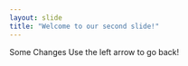 ```yaml
---
layout: slide
title: "Welcome to our second slide!"
---
```

Some Changes
Use the left arrow to go back!
